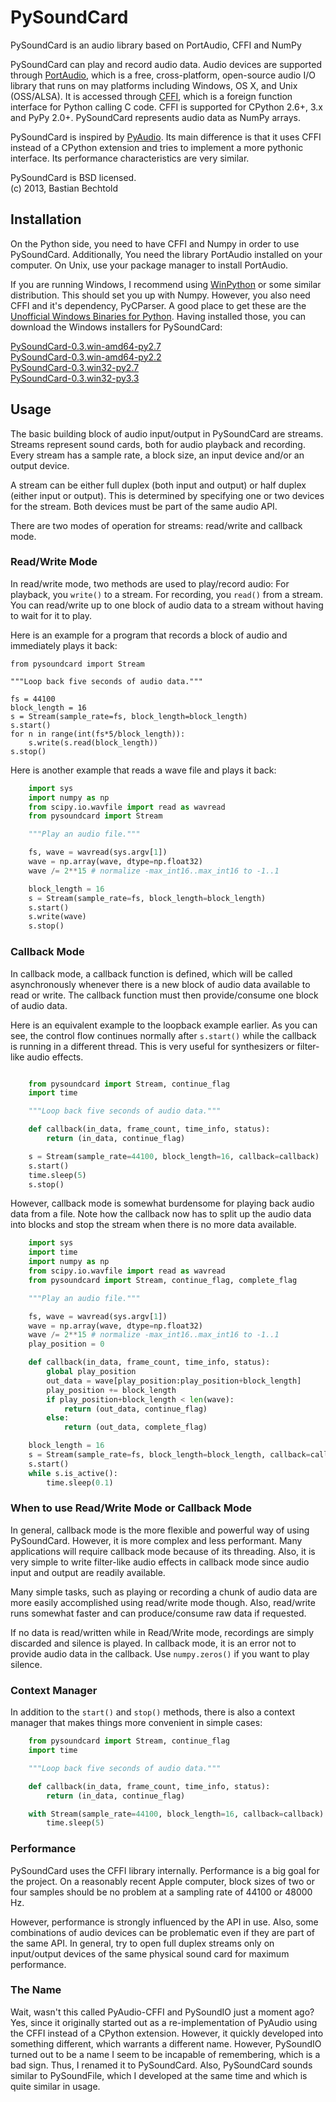 PySoundCard
===========

PySoundCard is an audio library based on PortAudio, CFFI and NumPy

PySoundCard can play and record audio data. Audio devices are supported
through [PortAudio][], which is a free, cross-platform, open-source audio
I/O library that runs on may platforms including Windows, OS X, and
Unix (OSS/ALSA). It is accessed through [CFFI][], which is a foreign
function interface for Python calling C code. CFFI is supported for
CPython 2.6+, 3.x and PyPy 2.0+. PySoundCard represents audio data as
NumPy arrays.

PySoundCard is inspired by [PyAudio][]. Its main difference is that it uses
CFFI instead of a CPython extension and tries to implement a more
pythonic interface. Its performance characteristics are very similar.

[PortAudio]: http://www.portaudio.com/
[CFFI]: http://cffi.readthedocs.org/
[PyAudio]: http://people.csail.mit.edu/hubert/pyaudio/

PySoundCard is BSD licensed.  
(c) 2013, Bastian Bechtold


Installation
-------------

On the Python side, you need to have CFFI and Numpy in order to use
PySoundCard. Additionally, You need the library PortAudio installed on
your computer. On Unix, use your package manager to install PortAudio.

If you are running Windows, I recommend using [WinPython][] or some
similar distribution. This should set you up with Numpy. However, you
also need CFFI and it's dependency, PyCParser. A good place to get
these are the [Unofficial Windows Binaries for Python][pybuilds].
Having installed those, you can download the Windows installers for
PySoundCard:

[PySoundCard-0.3.win-amd64-py2.7](https://github.com/bastibe/PySoundCard/raw/master/dist/PySoundCard-0.3.win-amd64-py2.7.exe)  
[PySoundCard-0.3.win-amd64-py2.2](https://github.com/bastibe/PySoundCard/raw/master/dist/PySoundCard-0.3.win-amd64-py3.3.exe)  
[PySoundCard-0.3.win32-py2.7](https://github.com/bastibe/PySoundCard/raw/master/dist/PySoundCard-0.3.win32-py2.7.exe)  
[PySoundCard-0.3.win32-py3.3](https://github.com/bastibe/PySoundCard/raw/master/dist/PySoundCard-0.3.win32-py3.3.exe)

[WinPython]: https://code.google.com/p/winpython/
[pybuilds]: http://www.lfd.uci.edu/~gohlke/pythonlibs/

Usage
-----

The basic building block of audio input/output in PySoundCard are
streams. Streams represent sound cards, both for audio playback and
recording. Every stream has a sample rate, a block size, an input
device and/or an output device.

A stream can be either full duplex (both input and output) or half
duplex (either input or output). This is determined by specifying one
or two devices for the stream. Both devices must be part of the same
audio API.

There are two modes of operation for streams: read/write and callback
mode.

### Read/Write Mode

In read/write mode, two methods are used to play/record audio: For
playback, you `write()` to a stream. For recording, you `read()`
from a stream. You can read/write up to one block of audio data to a
stream without having to wait for it to play.

Here is an example for a program that records a block of audio and
immediately plays it back:

    from pysoundcard import Stream

    """Loop back five seconds of audio data."""

    fs = 44100
    block_length = 16
    s = Stream(sample_rate=fs, block_length=block_length)
    s.start()
    for n in range(int(fs*5/block_length)):
        s.write(s.read(block_length))
    s.stop()

Here is another example that reads a wave file and plays it back:

```python
    import sys
    import numpy as np
    from scipy.io.wavfile import read as wavread
    from pysoundcard import Stream

    """Play an audio file."""

    fs, wave = wavread(sys.argv[1])
    wave = np.array(wave, dtype=np.float32)
    wave /= 2**15 # normalize -max_int16..max_int16 to -1..1

    block_length = 16
    s = Stream(sample_rate=fs, block_length=block_length)
    s.start()
    s.write(wave)
    s.stop()
```


### Callback Mode

In callback mode, a callback function is defined, which will be called
asynchronously whenever there is a new block of audio data available
to read or write. The callback function must then provide/consume one
block of audio data.

Here is an equivalent example to the loopback example earlier. As you
can see, the control flow continues normally after `s.start()` while
the callback is running in a different thread. This is very useful for
synthesizers or filter-like audio effects.

```python

    from pysoundcard import Stream, continue_flag
    import time

    """Loop back five seconds of audio data."""

    def callback(in_data, frame_count, time_info, status):
        return (in_data, continue_flag)

    s = Stream(sample_rate=44100, block_length=16, callback=callback)
    s.start()
    time.sleep(5)
    s.stop()
```

However, callback mode is somewhat burdensome for playing back audio
data from a file. Note how the callback now has to split up the audio
data into blocks and stop the stream when there is no more data
available.

```python
    import sys
    import time
    import numpy as np
    from scipy.io.wavfile import read as wavread
    from pysoundcard import Stream, continue_flag, complete_flag

    """Play an audio file."""

    fs, wave = wavread(sys.argv[1])
    wave = np.array(wave, dtype=np.float32)
    wave /= 2**15 # normalize -max_int16..max_int16 to -1..1
    play_position = 0

    def callback(in_data, frame_count, time_info, status):
        global play_position
        out_data = wave[play_position:play_position+block_length]
        play_position += block_length
        if play_position+block_length < len(wave):
            return (out_data, continue_flag)
        else:
            return (out_data, complete_flag)

    block_length = 16
    s = Stream(sample_rate=fs, block_length=block_length, callback=callback)
    s.start()
    while s.is_active():
        time.sleep(0.1)
```


### When to use Read/Write Mode or Callback Mode

In general, callback mode is the more flexible and powerful way of
using PySoundCard. However, it is more complex and less performant.
Many applications will require callback mode because of its threading.
Also, it is very simple to write filter-like audio effects in callback
mode since audio input and output are readily available.

Many simple tasks, such as playing or recording a chunk of audio data
are more easily accomplished using read/write mode though. Also,
read/write runs somewhat faster and can produce/consume raw data if
requested.

If no data is read/written while in Read/Write mode, recordings are
simply discarded and silence is played. In callback mode, it is an
error not to provide audio data in the callback. Use `numpy.zeros()`
if you want to play silence.

### Context Manager

In addition to the `start()` and `stop()` methods, there is also a
context manager that makes things more convenient in simple cases:

```python
    from pysoundcard import Stream, continue_flag
    import time

    """Loop back five seconds of audio data."""

    def callback(in_data, frame_count, time_info, status):
        return (in_data, continue_flag)

    with Stream(sample_rate=44100, block_length=16, callback=callback):
        time.sleep(5)
```


### Performance

PySoundCard uses the CFFI library internally. Performance is a big goal
for the project. On a reasonably recent Apple computer, block sizes of
two or four samples should be no problem at a sampling rate of 44100
or 48000 Hz.

However, performance is strongly influenced by the API in use. Also,
some combinations of audio devices can be problematic even if they are
part of the same API. In general, try to open full duplex streams only
on input/output devices of the same physical sound card for maximum
performance.

### The Name

Wait, wasn't this called PyAudio-CFFI and PySoundIO just a moment ago?
Yes, since it originally started out as a re-implementation of PyAudio
using the CFFI instead of a CPython extension. However, it quickly
developed into something different, which warrants a different name.
However, PySoundIO turned out to be a name I seem to be incapable of
remembering, which is a bad sign. Thus, I renamed it to PySoundCard.
Also, PySoundCard sounds similar to PySoundFile, which I developed at
the same time and which is quite similar in usage.
